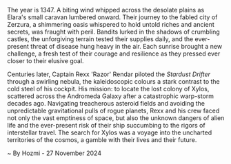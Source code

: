 
The year is 1347.  A biting wind whipped across the desolate plains as Elara's small caravan lumbered onward.  Their journey to the fabled city of Zerzura, a shimmering oasis whispered to hold untold riches and ancient secrets, was fraught with peril.  Bandits lurked in the shadows of crumbling castles, the unforgiving terrain tested their supplies daily, and the ever-present threat of disease hung heavy in the air.  Each sunrise brought a new challenge, a fresh test of their courage and resilience as they pressed ever closer to their elusive goal.

Centuries later, Captain Rexx 'Razor' Rendar piloted the *Stardust Drifter* through a swirling nebula, the kaleidoscopic colours a stark contrast to the cold steel of his cockpit. His mission: to locate the lost colony of Xylos, scattered across the Andromeda Galaxy after a catastrophic warp-storm decades ago.  Navigating treacherous asteroid fields and avoiding the unpredictable gravitational pulls of rogue planets, Rexx and his crew faced not only the vast emptiness of space, but also the unknown dangers of alien life and the ever-present risk of their ship succumbing to the rigors of interstellar travel.  The search for Xylos was a voyage into the uncharted territories of the cosmos, a gamble with their lives and their future.

~ By Hozmi - 27 November 2024
